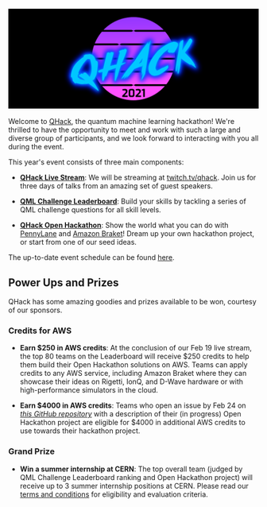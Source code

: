 ![image](img/qhack-banner.png)

Welcome to [QHack](https://qhack.ai), the quantum machine learning hackathon! We're thrilled to have the opportunity to meet and work with such a large and diverse group of participants, and we look forward to interacting with you all during the event.

This year's event consists of three main components:

- **[QHack Live Stream](https://twitch.tv/qhack)**: We will be streaming at [twitch.tv/qhack](https://twitch.tv/qhack). Join us for three days of talks from an amazing set of guest speakers. 

- **[QML Challenge Leaderboard](QML_Challenges.md)**: Build your skills by tackling a series of QML challenge questions for all skill levels. 

- **[QHack Open Hackathon](Open_Hackathon.md)**: Show the world what you can do with [PennyLane](https://pennylane.ai) and [Amazon Braket](https://aws.amazon.com/braket/)! Dream up your own hackathon project, or start from one of our seed ideas. 

The up-to-date event schedule can be found [here](https://qhack.ai/schedule.html).

## Power Ups and Prizes

QHack has some amazing goodies and prizes available to be won, courtesy of our sponsors.

### Credits for AWS

- **Earn $250 in AWS credits**: At the conclusion of our Feb 19 live stream, the top 80 teams on the Leaderboard will receive $250 credits to help them build their Open Hackathon solutions on AWS. Teams can apply credits to any AWS service, including Amazon Braket where they can showcase their ideas on Rigetti, IonQ, and D-Wave hardware or with high-performance simulators in the cloud.

- **Earn $4000 in AWS credits**: Teams who open an issue by Feb 24 on *[this GitHub repository](https://github.com/XanaduAI/QHack/issues)* with a description of their (in progress) Open Hackathon project are eligible for $4000 in additional AWS credits to use towards their hackathon project.

### Grand Prize

- **Win a summer internship at CERN**: The top overall team (judged by QML Challenge Leaderboard ranking and Open Hackathon project) will receive up to 3 summer internship positions at CERN. Please read our [terms and conditions](https://qhack.ai/terms_and_conditions_2021.html) for eligibility and evaluation criteria.

